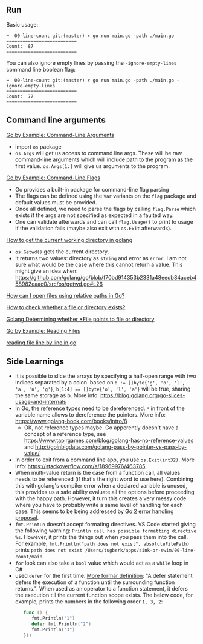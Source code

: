 ## Run

Basic usage:

```
➜  00-line-count git:(master) ✗ go run main.go -path ./main.go
==========================
Count:  87
==========================
```

You can also ignore empty lines by passing the `-ignore-empty-lines` command line boolean flag:

```
➜  00-line-count git:(master) ✗ go run main.go -path ./main.go -ignore-empty-lines
==========================
Count:  77
==========================
```

## Command line arguments

[Go by Example: Command-Line Arguments](https://gobyexample.com/command-line-arguments)

 - import `os` package
 - `os.Args` will get us access to command line args. These will be raw command-line arguments which will include path to the program as the first value. `os.Args[1:]` will give us arguments to the program.

[Go by Example: Command-Line Flags](https://gobyexample.com/command-line-flags)

 - Go provides a built-in package for command-line flag parsing
 - The flags can be defined using the `Var` variants on the `flag` package and default values must be provided.
 - Once all defined, we need to parse the flags by calling `flag.Parse` which exists if the args are not specified as expected in a faulted way.
 - One can validate afterwards and can call `flag.Usage()` to print to usage if the validation fails (maybe also exit with `os.Exit` afterwards).

 [How to get the current working directory in golang](https://gist.github.com/arxdsilva/4f73d6b89c9eac93d4ac887521121120)

 - `os.Getwd()` gets the current directory,
 - It returns two values: directory as `string` and error as `error`. I am not sure what would be the case where this cannot return a value. This might give an idea when: https://github.com/golang/go/blob/f70bd914353b2331a48eedb84aceb458982eaac0/src/os/getwd.go#L26

[How can I open files using relative paths in Go?](https://stackoverflow.com/q/17071286/463785)

[How to check whether a file or directory exists?](https://stackoverflow.com/a/10510783/463785)

[Golang Determining whether *File points to file or directory](https://stackoverflow.com/a/25567952/463785)

[Go by Example: Reading Files](https://gobyexample.com/reading-files)

[reading file line by line in go](https://stackoverflow.com/a/16615559/463785)

## Side Learnings

 - It is possible to slice the arrays by specifying a half-open range with two indices separated by a colon. based on `b := []byte{'g', 'o', 'l', 'a', 'n', 'g'}`, `b[1:4] == []byte{'o', 'l', 'a'}` will be true, sharing the same storage as b. More info: https://blog.golang.org/go-slices-usage-and-internals
 - In Go, the reference types need to be dereferenced. `*` in front of the variable name allows to dereference the pointers. More info: https://www.golang-book.com/books/intro/8
    - OK, not reference types maybe. Go apperently doesn't have a concept of a reference type, see https://www.tapirgames.com/blog/golang-has-no-reference-values and http://goinbigdata.com/golang-pass-by-pointer-vs-pass-by-value/
 - In order to exit from a command line app, you use `os.Exit(int32)`. More info: https://stackoverflow.com/a/18969976/463785
 - When multi-value return is the case from a function call, all values needs to be referenced (if that's the right word to use here). Combining this with golang's compiler error when a declared variable is unused, this provides us a safe ability evaluate all the options before proceeding with the happy path. However, it turn this creates a very messy code where you have to probably write a same level of handling for each case. This seems to be being addressed by [Go 2 error handling proposal](https://go.googlesource.com/proposal/+/master/design/go2draft-error-handling-overview.md).
 - `fmt.PrintLn` doesn't accept formating directives. VS Code started giving the following warning: `Println call has possible formatting directive %s`. However, it prints the things out when you pass them into the call. For example, `fmt.Println("path does not exist", absoluteFilePath)` prints `path does not exist /Users/tugberk/apps/sink-or-swim/00-line-count/main`.
 - `for` look can also take a `bool` value which would act as a `while` loop in C#
 - used `defer` for the first time. [More formar definition](https://tour.golang.org/flowcontrol/12): "A defer statement defers the execution of a function until the surrounding function returns.". When used as an operator to a function statement, it defers the execution till the current function scope exists. The below code, for example, prints the numbers in the following order `1, 3, 2`:
   ```go
      func () {
         fmt.Println("1")
         defer fmt.Println("2")
         fmt.Println("3")
      }()
   ```
